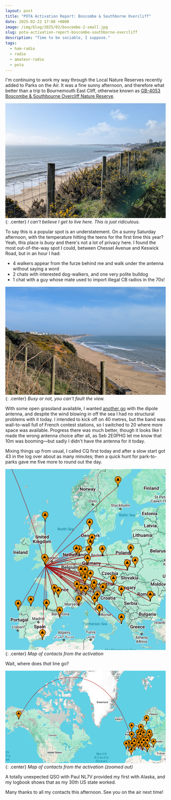 ```yaml
---
layout: post
title: "POTA Activation Report: Boscombe & Southborne Overcliff"
date: 2025-02-22 17:08 +0000
image: /img/blog/2025/02/boscombe-2-small.jpg
slug: pota-activation-report-boscombe-southborne-overcliff
description: "Time to be sociable, I suppose."
tags:
  - ham-radio
  - radio
  - amateur-radio
  - pota
---
```


I'm continuing to work my way through the Local Nature Reserves recently added to Parks on the Air. It was a fine sunny afternoon, and therefore what better than a trip to Bournemouth East Cliff, otherwise known as [GB-4053 Boscombe & Southbourne Overcliff Nature Reserve](https://pota.app/#/park/GB-4053).

![View of Bournemouth beach from the clifftop, looking east](/img/blog/2025/02/boscombe-1.jpg){: .center}
*I can't believe I get to live here. This is just ridiculous.*

To say this is a popular spot is an understatement. On a sunny Saturday afternoon, with the temperature hitting the teens for the first time this year? Yeah, this place is *busy* and there's not a lot of privacy here. I found the most out-of-the-way spot I could, between Chessel Avenue and Keswick Road, but in an hour I had:

* 4 walkers appear from the furze behind me and walk under the antenna without saying a word
* 2 chats with interested dog-walkers, and one very polite bulldog
* 1 chat with a guy whose mate used to import illegal CB radios in the 70s!

![View of Bournemouth beach from the clifftop, looking west](/img/blog/2025/02/boscombe-2.jpg){: .center}
*Busy or not, you can't fault the view.*

With some open grassland available, I wanted [another go](/blog/pota-activation-report-iford-meadows/) with the dipole antenna, and despite the wind blowing in off the sea I had no structural problems with it today. I intended to kick off on 40 metres, but the band was wall-to-wall full of French contest stations, so I switched to 20 where more space was available. Progress there was much better, though it looks like I made the wrong antenna choice after all, as Seb 2E0PHG let me know that 10m was booming&mdash;but sadly I didn't have the antenna for it today.

Mixing things up from usual, I called CQ first today and after a slow start got 43 in the log over about as many minutes; then a quick hunt for park-to-parks gave me five more to round out the day.

![Map of contacts](/img/blog/2025/02/boscombe-map-1.png){: .center}
*Map of contacts from the activation*

Wait, where does *that* line go?

![Map of contacts](/img/blog/2025/02/boscombe-map-2.png){: .center}
*Map of contacts from the activation (zoomed out)*

A totally unexpected QSO with Paul NL7V provided my first with Alaska, and my logbook shows that as my 30th US state worked.

Many thanks to all my contacts this afternoon. See you on the air next time!